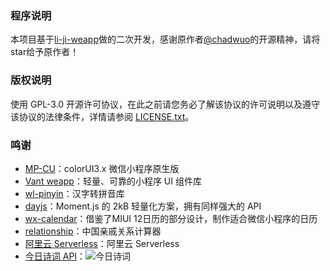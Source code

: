 ### 程序说明
本项目基于[li-ji-weapp](https://github.com/Chadwuo/li-ji-weapp)做的二次开发，感谢原作者[@chadwuo](https://github.com/chadwuo)的开源精神，请将star给予原作者！

### 版权说明

使用 GPL-3.0 开源许可协议，在此之前请您务必了解该协议的许可说明以及遵守该协议的法律条件，详情请参阅 [LICENSE.txt](https://github.com/chadwuo/li-ji-weapp/blob/master/LICENSE)。

### 鸣谢

- [MP-CU](https://github.com/Color-UI/MP-CU)：colorUI3.x 微信小程序原生版
- [Vant weapp](https://github.com/youzan/vant-weapp)：轻量、可靠的小程序 UI 组件库
- [wl-pinyin](https://www.npmjs.com/package/wl-pinyin)：汉字转拼音库
- [dayjs](https://github.com/iamkun/dayjs)：Moment.js 的 2kB 轻量化方案，拥有同样强大的 API
- [wx-calendar](https://github.com/lspriv/wx-calendar)：借鉴了MIUI 12日历的部分设计，制作适合微信小程序的日历
- [relationship](https://github.com/mumuy/relationship)：中国亲戚关系计算器
- [阿里云 Serverless](https://serverless.aliyun.com)：阿里云 Serverless
- [今日诗词 API](https://www.jinrishici.com)：![今日诗词](https://v2.jinrishici.com/one.svg)

<!-- links -->
[license-url]: https://github.com/chadwuo/li-ji-weapp/blob/master/LICENSE.txt

